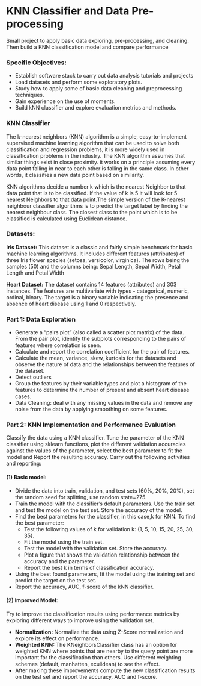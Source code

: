 # KNN Classifier and Data Pre-processing
Small project to apply basic data exploring, pre-processing, and cleaning. Then build a KNN classification model and compare performance


### Specific Objectives:
- Establish software stack to carry out data analysis tutorials and projects
- Load datasets and perform some exploratory plots.
- Study how to apply some of basic data cleaning and preprocessing techniques.
- Gain experience on the use of moments. 
- Build kNN classifier and explore evaluation metrics and methods.
 
 
### KNN Classifier
The k-nearest neighbors (KNN) algorithm is a simple, easy-to-implement supervised machine learning algorithm that can be used to solve both classification and regression problems, it is more widely used in classification problems in the industry. The KNN algorithm assumes that similar things exist in close proximity. it works on a principle assuming every data point falling in near to each other is falling in the same class. In other words, it classifies a new data point based on similarity.

KNN algorithms decide a number k which is the nearest Neighbor to that data point that is to be classified. If the value of k is 5 it will look for 5 nearest Neighbors to that data point.The simple version of the K-nearest neighbour classifier algorithms is to predict the target label by finding the nearest neighbour class. The closest class to the point which is to be classified is calculated using Euclidean distance. 
 
 
### Datasets:
**Iris Dataset:** This dataset is a classic and fairly simple benchmark for basic machine learning algorithms. It includes different features (attributes) of three Iris flower species (setosa, versicolor, virginica). The rows being the samples (50) and the columns being: Sepal Length, Sepal Width, Petal Length and Petal Width

**Heart Dataset:** The dataset contains 14 features (attributes) and 303 instances. The features are multivariate with types - categorical, numeric, ordinal, binary. The target is a binary variable indicating the presence and absence of heart disease using 1 and 0 respectively.
 
 
### Part 1: Data Exploration
- Generate a “pairs plot” (also called a scatter plot matrix) of the data. From the pair plot, identify the subplots corresponding to the pairs of features where correlation is seen.
- Calculate and report the correlation coefficient for the pair of features.
- Calculate the mean, variance, skew, kurtosis for the datasets and observe the nature of data and the relationships between the features of the dataset.
- Detect outliers
- Group the features by their variable types and plot a histogram of the features to determine the number of present and absent heart disease cases.
- Data Cleaning: deal with any missing values in the data and remove any noise from the data by applying smoothing on some features. 
 
 
### Part 2: KNN Implementation and Performance Evaluation
Classify the data using a KNN classifier. Tune the parameter of the KNN classifier using sklearn functions, plot the different validation accuracies
against the values of the parameter, select the best parameter to fit the model and Report the resulting accuracy. Carry out the following activities and reporting:
 
#### (1) Basic model:
- Divide the data into train, validation, and test sets (60%, 20%, 20%), set the random seed for splitting, use random state=275.
- Train the model with the classifier’s default parameters. Use the train set and test the model on the test set. Store the accuracy of the model.
- Find the best parameters for the classifier, in this case,k for KNN. To find the best parameter:
    - Test the following values of k for validation k: {1, 5, 10, 15, 20, 25, 30, 35}.
    - Fit the model using the train set.
    - Test the model with the validation set. Store the accuracy.
    - Plot a figure that shows the validation relationship between the accuracy and the parameter.
    - Report the best k in terms of classification accuracy.
- Using the best found parameters, fit the model using the training set and predict the target on the test set.
- Report the accuracy, AUC, f-score of the kNN classifier.
 
#### (2) Improved Model:
Try to improve the classification results using performance metrics by exploring different ways to improve using the validation set.
- **Normalization:** Normalize the data using Z-Score normalization and explore its effect on performance.
- **Weighted KNN:** The KNeighborsClassifier class has an option for weighted KNN where points that are nearby to the query point are more important for the classification than others. Use different weighting schemes (default, manhatten, eculidean) to see the effect.
- After making these improvements compute the new classification results on the test set and report the accuracy, AUC and f-score.

